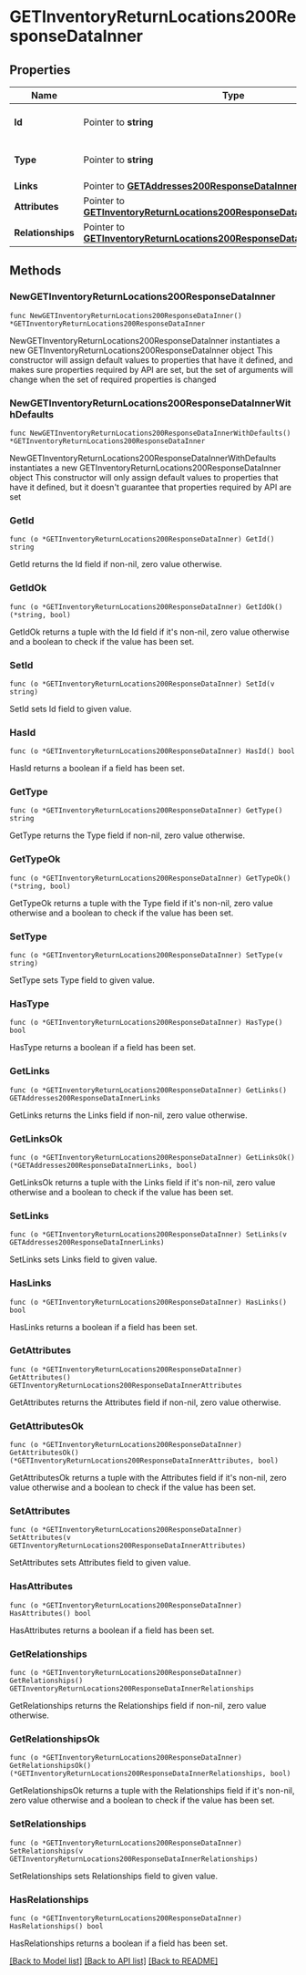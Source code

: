 # GETInventoryReturnLocations200ResponseDataInner

## Properties

Name | Type | Description | Notes
------------ | ------------- | ------------- | -------------
**Id** | Pointer to **string** | The resource&#39;s id | [optional] 
**Type** | Pointer to **string** | The resource&#39;s type | [optional] [default to "inventory_return_locations"]
**Links** | Pointer to [**GETAddresses200ResponseDataInnerLinks**](GETAddresses200ResponseDataInnerLinks.md) |  | [optional] 
**Attributes** | Pointer to [**GETInventoryReturnLocations200ResponseDataInnerAttributes**](GETInventoryReturnLocations200ResponseDataInnerAttributes.md) |  | [optional] 
**Relationships** | Pointer to [**GETInventoryReturnLocations200ResponseDataInnerRelationships**](GETInventoryReturnLocations200ResponseDataInnerRelationships.md) |  | [optional] 

## Methods

### NewGETInventoryReturnLocations200ResponseDataInner

`func NewGETInventoryReturnLocations200ResponseDataInner() *GETInventoryReturnLocations200ResponseDataInner`

NewGETInventoryReturnLocations200ResponseDataInner instantiates a new GETInventoryReturnLocations200ResponseDataInner object
This constructor will assign default values to properties that have it defined,
and makes sure properties required by API are set, but the set of arguments
will change when the set of required properties is changed

### NewGETInventoryReturnLocations200ResponseDataInnerWithDefaults

`func NewGETInventoryReturnLocations200ResponseDataInnerWithDefaults() *GETInventoryReturnLocations200ResponseDataInner`

NewGETInventoryReturnLocations200ResponseDataInnerWithDefaults instantiates a new GETInventoryReturnLocations200ResponseDataInner object
This constructor will only assign default values to properties that have it defined,
but it doesn't guarantee that properties required by API are set

### GetId

`func (o *GETInventoryReturnLocations200ResponseDataInner) GetId() string`

GetId returns the Id field if non-nil, zero value otherwise.

### GetIdOk

`func (o *GETInventoryReturnLocations200ResponseDataInner) GetIdOk() (*string, bool)`

GetIdOk returns a tuple with the Id field if it's non-nil, zero value otherwise
and a boolean to check if the value has been set.

### SetId

`func (o *GETInventoryReturnLocations200ResponseDataInner) SetId(v string)`

SetId sets Id field to given value.

### HasId

`func (o *GETInventoryReturnLocations200ResponseDataInner) HasId() bool`

HasId returns a boolean if a field has been set.

### GetType

`func (o *GETInventoryReturnLocations200ResponseDataInner) GetType() string`

GetType returns the Type field if non-nil, zero value otherwise.

### GetTypeOk

`func (o *GETInventoryReturnLocations200ResponseDataInner) GetTypeOk() (*string, bool)`

GetTypeOk returns a tuple with the Type field if it's non-nil, zero value otherwise
and a boolean to check if the value has been set.

### SetType

`func (o *GETInventoryReturnLocations200ResponseDataInner) SetType(v string)`

SetType sets Type field to given value.

### HasType

`func (o *GETInventoryReturnLocations200ResponseDataInner) HasType() bool`

HasType returns a boolean if a field has been set.

### GetLinks

`func (o *GETInventoryReturnLocations200ResponseDataInner) GetLinks() GETAddresses200ResponseDataInnerLinks`

GetLinks returns the Links field if non-nil, zero value otherwise.

### GetLinksOk

`func (o *GETInventoryReturnLocations200ResponseDataInner) GetLinksOk() (*GETAddresses200ResponseDataInnerLinks, bool)`

GetLinksOk returns a tuple with the Links field if it's non-nil, zero value otherwise
and a boolean to check if the value has been set.

### SetLinks

`func (o *GETInventoryReturnLocations200ResponseDataInner) SetLinks(v GETAddresses200ResponseDataInnerLinks)`

SetLinks sets Links field to given value.

### HasLinks

`func (o *GETInventoryReturnLocations200ResponseDataInner) HasLinks() bool`

HasLinks returns a boolean if a field has been set.

### GetAttributes

`func (o *GETInventoryReturnLocations200ResponseDataInner) GetAttributes() GETInventoryReturnLocations200ResponseDataInnerAttributes`

GetAttributes returns the Attributes field if non-nil, zero value otherwise.

### GetAttributesOk

`func (o *GETInventoryReturnLocations200ResponseDataInner) GetAttributesOk() (*GETInventoryReturnLocations200ResponseDataInnerAttributes, bool)`

GetAttributesOk returns a tuple with the Attributes field if it's non-nil, zero value otherwise
and a boolean to check if the value has been set.

### SetAttributes

`func (o *GETInventoryReturnLocations200ResponseDataInner) SetAttributes(v GETInventoryReturnLocations200ResponseDataInnerAttributes)`

SetAttributes sets Attributes field to given value.

### HasAttributes

`func (o *GETInventoryReturnLocations200ResponseDataInner) HasAttributes() bool`

HasAttributes returns a boolean if a field has been set.

### GetRelationships

`func (o *GETInventoryReturnLocations200ResponseDataInner) GetRelationships() GETInventoryReturnLocations200ResponseDataInnerRelationships`

GetRelationships returns the Relationships field if non-nil, zero value otherwise.

### GetRelationshipsOk

`func (o *GETInventoryReturnLocations200ResponseDataInner) GetRelationshipsOk() (*GETInventoryReturnLocations200ResponseDataInnerRelationships, bool)`

GetRelationshipsOk returns a tuple with the Relationships field if it's non-nil, zero value otherwise
and a boolean to check if the value has been set.

### SetRelationships

`func (o *GETInventoryReturnLocations200ResponseDataInner) SetRelationships(v GETInventoryReturnLocations200ResponseDataInnerRelationships)`

SetRelationships sets Relationships field to given value.

### HasRelationships

`func (o *GETInventoryReturnLocations200ResponseDataInner) HasRelationships() bool`

HasRelationships returns a boolean if a field has been set.


[[Back to Model list]](../README.md#documentation-for-models) [[Back to API list]](../README.md#documentation-for-api-endpoints) [[Back to README]](../README.md)


